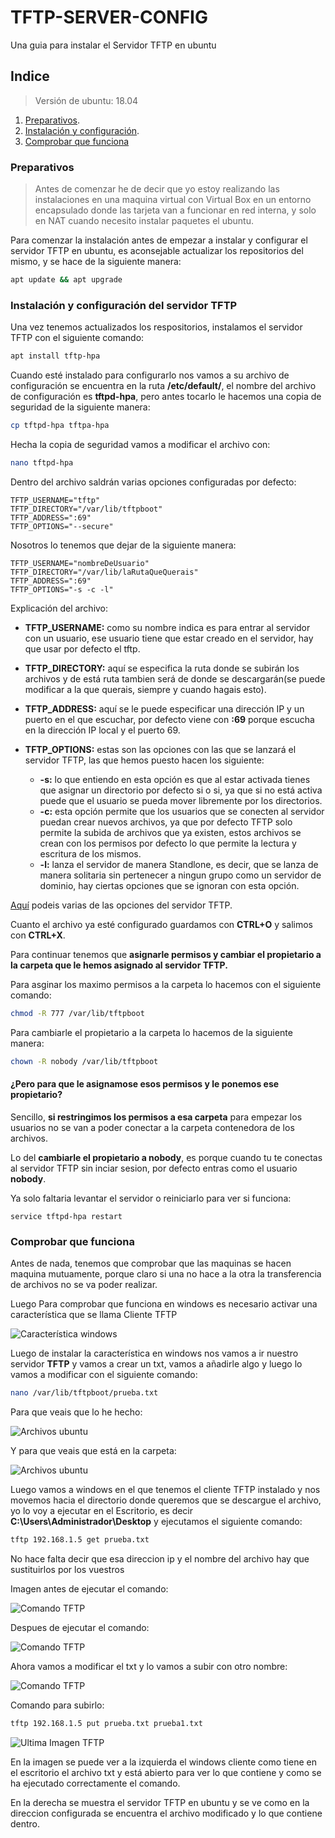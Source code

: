 # TFTP-SERVER-CONFIG
Una guia para instalar el Servidor TFTP en ubuntu

## Indice
> Versión de ubuntu: 18.04

1. [Preparativos](#Preparativos).
2. [Instalación y configuración](#Instalación-y-configuración-del-servidor-TFTP).
3. [Comprobar que funciona](#Comprobar-que-funciona)

### Preparativos
> Antes de comenzar he de decir que yo estoy realizando las instalaciones en una maquina virtual con Virtual Box en un entorno encapsulado donde las tarjeta van a funcionar en red interna, y solo en NAT cuando necesito instalar paquetes el ubuntu.

Para comenzar la instalación antes de empezar a instalar y configurar el servidor TFTP en ubuntu, es aconsejable actualizar los repositorios del mismo, y se hace de la siguiente manera:

```bash
apt update && apt upgrade
```

### Instalación y configuración del servidor TFTP

Una vez tenemos actualizados los respositorios, instalamos el servidor TFTP con el siguiente comando:

```bash
apt install tftp-hpa
```

Cuando esté instalado para configurarlo nos vamos a su archivo de configuración se encuentra en la ruta **/etc/default/**, el nombre del archivo de configuración es **tftpd-hpa**, pero antes tocarlo le hacemos una copia de seguridad de la siguiente manera:

```bash
cp tftpd-hpa tftpa-hpa 
```
Hecha la copia de seguridad vamos a modificar el archivo con:

```bash
nano tftpd-hpa
```

Dentro del archivo saldrán varias opciones configuradas por defecto:
```
TFTP_USERNAME="tftp"
TFTP_DIRECTORY="/var/lib/tftpboot"
TFTP_ADDRESS=":69"
TFTP_OPTIONS="--secure"
```

Nosotros lo tenemos que dejar de la siguiente manera:

```
TFTP_USERNAME="nombreDeUsuario"
TFTP_DIRECTORY="/var/lib/laRutaQueQuerais"
TFTP_ADDRESS=":69"
TFTP_OPTIONS="-s -c -l"
```
Explicación del archivo:

- **TFTP_USERNAME:** como su nombre indica es para entrar al servidor con un usuario, ese usuario tiene que estar creado en el servidor, hay que usar por defecto el tftp.
- **TFTP_DIRECTORY:** aquí se especifica la ruta donde se subirán los archivos y de está ruta tambien será de donde se descargarán(se puede modificar a la que querais, siempre y cuando hagais esto).
- **TFTP_ADDRESS:** aquí se le puede especificar una dirección IP y un puerto en el que escuchar, por defecto viene con **:69** porque escucha en la dirección IP local y el puerto 69.

- **TFTP_OPTIONS:** estas son las opciones con las que se lanzará el servidor TFTP, las que hemos puesto hacen los siguiente:
    - **-s:** lo que entiendo en esta opción es que al estar activada tienes que asignar un directorio por defecto si o si, ya que si no está activa puede que el usuario se pueda mover libremente por los directorios.
    - **-c:** esta opción permite que los usuarios que se conecten al servidor puedan crear nuevos archivos, ya que por defecto TFTP solo permite la subida de archivos que ya existen, estos archivos se crean con los permisos por defecto lo que permite la lectura y escritura de los mismos.
    - **-l:** lanza el servidor de manera Standlone, es decir, que se lanza de manera solitaria sin pertenecer a ningun grupo como un servidor de dominio, hay ciertas opciones que se ignoran con esta opción.

[Aquí](https://linux.die.net/man/8/tftpd) podeis varias de las opciones del servidor TFTP.

Cuanto el archivo ya esté configurado guardamos con **CTRL+O** y salimos con **CTRL+X**.

Para continuar tenemos que **asignarle permisos y cambiar el propietario a la carpeta que le hemos asignado al servidor TFTP.**

Para asginar los maximo permisos a la carpeta lo hacemos con el siguiente comando:

```bash
chmod -R 777 /var/lib/tftpboot
```

Para cambiarle el propietario a la carpeta lo hacemos de la siguiente manera:
```bash
chown -R nobody /var/lib/tftpboot
```

#### ¿Pero para que le asignamose esos permisos y le ponemos ese propietario?

Sencillo, **si restringimos los permisos a esa carpeta** para empezar los usuarios no se van a poder conectar a la carpeta contenedora de los archivos.

Lo del **cambiarle el propietario a nobody**, es porque cuando tu te conectas al servidor TFTP sin inciar sesion, por defecto entras como el usuario **nobody**.

Ya solo faltaria levantar el servidor o reiniciarlo para ver si funciona:

```
service tftpd-hpa restart
```

### Comprobar que funciona

Antes de nada, tenemos que comprobar que las maquinas se hacen maquina mutuamente, porque claro si una no hace a la otra la transferencia de archivos no se va poder realizar.

Luego Para comprobar que funciona en windows es necesario activar una característica que se llama Cliente TFTP

![Característica windows](Screenshots/CaracteristicaWindows.PNG)

Luego de instalar la característica en windows nos vamos a ir nuestro servidor **TFTP** y vamos a crear un txt, vamos a añadirle algo y luego lo vamos a modificar con el siguiente comando:

```bash
nano /var/lib/tftpboot/prueba.txt
```
Para que veais que lo he hecho:

![Archivos ubuntu](Screenshots/TXTFileCreated.PNG)

Y para que veais que está en la carpeta:

![Archivos ubuntu](Screenshots/TXTFile.PNG)


Luego vamos a windows en el que tenemos el cliente TFTP instalado y nos movemos hacia el directorio donde queremos que se descargue el archivo, yo lo voy a ejecutar en el Escritorio, es decir **C:\Users\Administrador\Desktop** y ejecutamos el siguiente comando:

```bash
tftp 192.168.1.5 get prueba.txt
```

No hace falta decir que esa direccion ip y el nombre del archivo hay que sustituirlos por los vuestros

Imagen antes de ejecutar el comando: 

![Comando TFTP](Screenshots/FirstImageWindows.PNG)

Despues de ejecutar el comando:

![Comando TFTP](Screenshots/SecondImageWindows.PNG)

Ahora vamos a modificar el txt y lo vamos a subir con otro nombre:

![Comando TFTP](Screenshots/WindowsImage3.PNG)

Comando para subirlo:

```bash
tftp 192.168.1.5 put prueba.txt prueba1.txt
```

![Ultima Imagen TFTP](Screenshots/LastImage.PNG)

En la imagen se puede ver a la izquierda el windows cliente como tiene en el escritorio el archivo txt y está abierto para ver lo que contiene y como se ha ejecutado correctamente el comando.

En la derecha se muestra el servidor TFTP en ubuntu y se ve como en la direccion configurada se encuentra el archivo modificado y lo que contiene dentro.